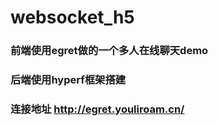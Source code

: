 # websocket_h5

### 前端使用egret做的一个多人在线聊天demo

### 后端使用hyperf框架搭建

### 连接地址 http://egret.youliroam.cn/

